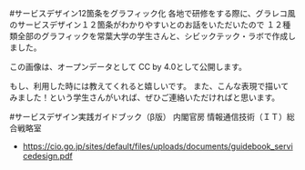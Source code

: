 #サービスデザイン12箇条をグラフィック化
各地で研修をする際に、グラレコ風のサービスデザイン１２箇条がわかりやすいとのお話をいただいたので
１２種類全部のグラフィックを常葉大学の学生さんと、シビックテック・ラボで作成しました。

この画像は、オープンデータとして CC by 4.0として公開します。

もし、利用した時には教えてくれると嬉しいです。
また、こんな表現で描いてみました！という学生さんがいれば、ぜひご連絡いただければと思います。

#サービスデザイン実践ガイドブック（β版） 内閣官房 情報通信技術（ＩＴ）総合戦略室
* https://cio.go.jp/sites/default/files/uploads/documents/guidebook_servicedesign.pdf
